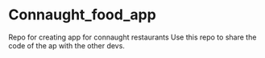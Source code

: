 # Connaught_food_app
Repo for creating app for connaught restaurants
Use this repo to share the code of the ap with the other devs.
